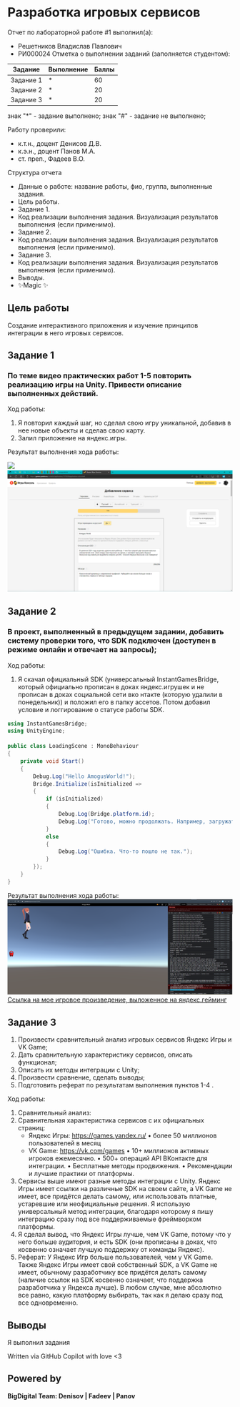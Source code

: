 # Разработка игровых сервисов
Отчет по лабораторной работе #1 выполнил(а):
- Решетников Владислав Павлович
- РИ000024
Отметка о выполнении заданий (заполняется студентом):

| Задание | Выполнение | Баллы |
| ------ | ------ | ------ |
| Задание 1 | * | 60 |
| Задание 2 | * | 20 |
| Задание 3 | * | 20 |

знак "*" - задание выполнено; знак "#" - задание не выполнено;

Работу проверили:
- к.т.н., доцент Денисов Д.В.
- к.э.н., доцент Панов М.А.
- ст. преп., Фадеев В.О.

Структура отчета

- Данные о работе: название работы, фио, группа, выполненные задания.
- Цель работы.
- Задание 1.
- Код реализации выполнения задания. Визуализация результатов выполнения (если применимо).
- Задание 2.
- Код реализации выполнения задания. Визуализация результатов выполнения (если применимо).
- Задание 3.
- Код реализации выполнения задания. Визуализация результатов выполнения (если применимо).
- Выводы.
- ✨Magic ✨

## Цель работы
Создание интерактивного приложения и изучение принципов
интеграции в него игровых сервисов.

## Задание 1
### По теме видео практических работ 1-5 повторить реализацию игры на Unity. Привести описание выполненных действий.
Ход работы:
1. Я повторил каждый шаг, но сделал свою игру уникальной, добавив в нее новые объекты и сделав свою карту.
2. Залил приложение на яндекс.игры.

Результат выполнения хода работы:

![](Z/5.gif)
![](Z/6.png)

## Задание 2
### В проект, выполненный в предыдущем задании, добавить систему проверки того, что SDK подключен (доступен в режиме онлайн и отвечает на запросы);

Ход работы:
1. Я скачал официальный SDK (универсальный InstantGamesBridge, который официально прописан в доках яндекс.игрушек и не прописан в доках социальной сети вко нтакте (которую удалили в понедельник)) и положил его в папку ассетов. Потом добавил условие и логгирование о статусе работы SDK.
```cs
using InstantGamesBridge;
using UnityEngine;

public class LoadingScene : MonoBehaviour
{
    private void Start()
    {
        Debug.Log("Hello AmogusWorld!");
        Bridge.Initialize(isInitialized =>
        {
            if (isInitialized)
            {
                Debug.Log(Bridge.platform.id);
                Debug.Log("Готово, можно продолжать. Например, загружать следующую сцену.");
            }
            else
            {
                Debug.Log("Ошибка. Что-то пошло не так.");
            }
        });
    }
}
```

Результат выполнения хода работы:
![](Z/7.png)
[Ссылка на мое игровое произведение, выложенное на яндекс.гейминг](https://yandex.ru/games/app/197850?draft=true&lang=ru)

## Задание 3
1. Произвести сравнительный анализ игровых сервисов Яндекс Игры и VK Game;
2. Дать сравнительную характеристику сервисов, описать функционал;
3. Описать их методы интеграции с Unity;
4. Произвести сравнение, сделать выводы;
5. Подготовить реферат по результатам выполнения пунктов 1-4 .

Ход работы:
1. Сравнительный анализ:
2. Сравнительная характеристика сервисов с их официальных страниц:
    - Яндекс Игры: https://games.yandex.ru/
        • более 50 миллионов пользователей в месяц
    - VK Game: https://vk.com/games
        • 10+ миллионов активных игроков ежемесячно.
        • 500+ операций API ВКонтакте для интеграции.
        • Бесплатные методы продвижения.
        • Рекомендации и лучшие практики от платформы.
3. Сервисы выше имеют разные методы интеграции с Unity. Яндекс Игры имеет ссылки на различные SDK на своем сайте, а VK Game не имеет, все придётся делать самому, или использовать платные, устаревшие или неофициальные решения.
Я использую универсальный метод интеграции, благодаря которому я пишу интеграцию сразу под все поддерживаемые фреймворком платформы.
4. Я сделал вывод, что Яндекс Игры лучше, чем VK Game, потому что у него больше аудитория, и есть SDK (они прописаны в доках, что косвенно означает лучшую поддержку от команды Яндекс).
5. Реферат: У Яндекс Игр больше пользователей, чем у VK Game. Также Яндекс Игры имеет свой собственный SDK, а VK Game не имеет, обычному разработчику все придётся делать самому (наличие ссылок на SDK косвенно означает, что поддержка разработчика у Яндекса лучше). В любом случае, мне абсолютно все равно, какую платформу выбирать, так как я делаю сразу под все одновременно.
## Выводы

Я выполнил задания

Written via GitHub Copilot with love <3

## Powered by

**BigDigital Team: Denisov | Fadeev | Panov**
